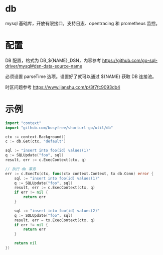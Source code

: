# db

mysql 基础库，开放有限接口，支持日志、opentracing 和 prometheus 监控。

# 配置

DB 配置，格式为 DB_${NAME}_DSN，内容参考 https://github.com/go-sql-driver/mysql#dsn-data-source-name

必须设置 parseTime 选项。设置好了就可以通过 ${NAME} 获取 DB 连接池。

时区问题参考 https://www.jianshu.com/p/3f7fc9093db4

# 示例
```go
import "context"
import "github.com/busyfree/shorturl-go/util/db"

ctx := context.Background()
c := db.Get(ctx, "default")

sql := "insert into foo(id) values(1)"
q := SQLUpdate("foo", sql)
result, err := c.ExecContext(ctx, q)

// 执行 db 事务
err := c.ExecTx(ctx, func(ctx context.Context, tx db.Conn) error {
	sql := "insert into foo(id) values(1)"
	q := SQLUpdate("foo", sql)
	result, err := c.ExecContext(ctx, q)
	if err != nil {
		return err
	}

	sql := "insert into foo(id) values(2)"
	q := SQLUpdate("foo", sql)
	result, err = tx.ExecContext(ctx, q)
	if err != nil {
		return err
	}

	return nil
})
```

